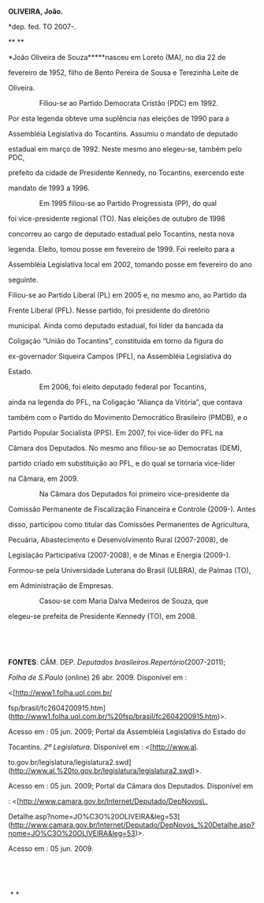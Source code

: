 **OLIVEIRA, João.**



\*dep. fed. TO 2007-.



** **



*João Oliveira de Souza*****nasceu em Loreto (MA), no dia 22 de

fevereiro de 1952, filho de Bento Pereira de Sousa e Terezinha Leite de

Oliveira.



                Filiou-se ao Partido Democrata Cristão (PDC) em 1992.

Por esta legenda obteve uma suplência nas eleições de 1990 para a

Assembléia Legislativa do Tocantins. Assumiu o mandato de deputado

estadual em março de 1992. Neste mesmo ano elegeu-se, também pelo PDC,

prefeito da cidade de Presidente Kennedy, no Tocantins, exercendo este

mandato de 1993 a 1996.



                Em 1995 filiou-se ao Partido Progressista (PP), do qual

foi vice-presidente regional (TO). Nas eleições de outubro de 1998

concorreu ao cargo de deputado estadual pelo Tocantins, nesta nova

legenda. Eleito, tomou posse em fevereiro de 1999. Foi reeleito para a

Assembléia Legislativa local em 2002, tomando posse em fevereiro do ano

seguinte.



Filiou-se ao Partido Liberal (PL) em 2005 e, no mesmo ano, ao Partido da

Frente Liberal (PFL). Nesse partido, foi presidente do diretório

municipal. Ainda como deputado estadual, foi líder da bancada da

Coligação “União do Tocantins”, constituída em torno da figura do

ex-governador Siqueira Campos (PFL), na Assembléia Legislativa do

Estado.



                Em 2006, foi eleito deputado federal por Tocantins,

ainda na legenda do PFL, na Coligação “Aliança da Vitória”, que contava

também com o Partido do Movimento Democrático Brasileiro (PMDB), e o

Partido Popular Socialista (PPS). Em 2007, foi vice-líder do PFL na

Câmara dos Deputados. No mesmo ano filiou-se ao Democratas (DEM),

partido criado em substituição ao PFL, e do qual se tornaria vice-líder

na Câmara, em 2009.



                Na Câmara dos Deputados foi primeiro vice-presidente da

Comissão Permanente de Fiscalização Financeira e Controle (2009-). Antes

disso, participou como titular das Comissões Permanentes de Agricultura,

Pecuária, Abastecimento e Desenvolvimento Rural (2007-2008), de

Legislação Participativa (2007-2008), e de Minas e Energia (2009-).



Formou-se pela Universidade Luterana do Brasil (ULBRA), de Palmas (TO),

em Administração de Empresas.  



                Casou-se com Maria Dalva Medeiros de Souza, que

elegeu-se prefeita de Presidente Kennedy (TO), em 2008.



 



 



**FONTES**: CÂM. DEP. *Deputados brasileiros.*Repertório**(2007-2011);

*Folha de* *S.Paulo* (online) 26 abr. 2009. Disponível em :

\<[http://www1.folha.uol.com.br/

fsp/brasil/fc2604200915.htm](http://www1.folha.uol.com.br/%20fsp/brasil/fc2604200915.htm)\>.

Acesso em : 05 jun. 2009; Portal da Assembléia Legislativa do Estado do

Tocantins. *2º Legislatura*. Disponível em : \<[http://www.al.

to.gov.br/legislatura/legislatura2.swd](http://www.al.%20to.gov.br/legislatura/legislatura2.swd)\>.

Acesso em : 05 jun. 2009; Portal da Câmara dos Deputados. Disponível em

: \<[http://www.camara.gov.br/Internet/Deputado/DepNovos\_

Detalhe.asp?nome=JO%C3O%20OLIVEIRA&leg=53](http://www.camara.gov.br/Internet/Deputado/DepNovos_%20Detalhe.asp?nome=JO%C3O%20OLIVEIRA&leg=53)\>.

Acesso em : 05 jun. 2009.



 



 



 * *



 



 



 



 

